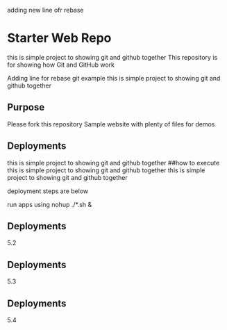 adding new line ofr rebase
# Starter Web Repo
this is simple project to showing git and github together 
This repository is for showing how Git and GitHub work

Adding line for rebase git example
this is simple project to showing git and github together 
## Purpose
Please fork this repository
Sample website with plenty of files for demos

## Deployments 
this is simple project to showing git and github together 
##how to execute
this is simple project to showing git and github together 
this is simple project to showing git and github together 


deployment steps are below

run apps using nohup ./*.sh &
## Deployments 
5.2
## Deployments 
5.3
## Deployments 
5.4
